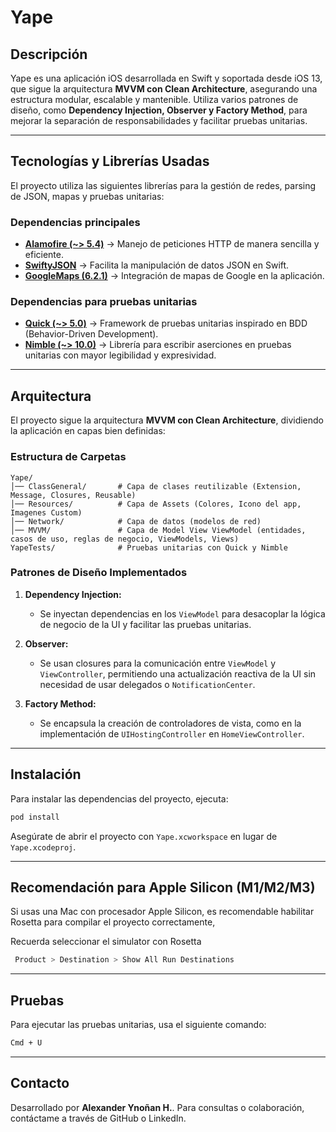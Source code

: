 # Yape

## Descripción
Yape es una aplicación iOS desarrollada en Swift y soportada desde iOS 13, que sigue la arquitectura **MVVM con Clean Architecture**, asegurando una estructura modular, escalable y mantenible. Utiliza varios patrones de diseño, como **Dependency Injection, Observer y Factory Method**, para mejorar la separación de responsabilidades y facilitar pruebas unitarias.

---

## Tecnologías y Librerías Usadas
El proyecto utiliza las siguientes librerías para la gestión de redes, parsing de JSON, mapas y pruebas unitarias:

### Dependencias principales
- **[Alamofire (~> 5.4)](https://github.com/Alamofire/Alamofire)** → Manejo de peticiones HTTP de manera sencilla y eficiente.
- **[SwiftyJSON](https://github.com/SwiftyJSON/SwiftyJSON)** → Facilita la manipulación de datos JSON en Swift.
- **[GoogleMaps (6.2.1)](https://developers.google.com/maps/documentation/ios-sdk/start)** → Integración de mapas de Google en la aplicación.

### Dependencias para pruebas unitarias
- **[Quick (~> 5.0)](https://github.com/Quick/Quick)** → Framework de pruebas unitarias inspirado en BDD (Behavior-Driven Development).
- **[Nimble (~> 10.0)](https://github.com/Quick/Nimble)** → Librería para escribir aserciones en pruebas unitarias con mayor legibilidad y expresividad.

---

## Arquitectura
El proyecto sigue la arquitectura **MVVM con Clean Architecture**, dividiendo la aplicación en capas bien definidas:

### Estructura de Carpetas
```
Yape/
│── ClassGeneral/       # Capa de clases reutilizable (Extension, Message, Closures, Reusable)
│── Resources/          # Capa de Assets (Colores, Icono del app, Imagenes Custom)
│── Network/            # Capa de datos (modelos de red)
│── MVVM/               # Capa de Model View ViewModel (entidades, casos de uso, reglas de negocio, ViewModels, Views)
YapeTests/              # Pruebas unitarias con Quick y Nimble
```

### **Patrones de Diseño Implementados**
1. **Dependency Injection:**
   - Se inyectan dependencias en los `ViewModel` para desacoplar la lógica de negocio de la UI y facilitar las pruebas unitarias.

2. **Observer:**
   - Se usan closures para la comunicación entre `ViewModel` y `ViewController`, permitiendo una actualización reactiva de la UI sin necesidad de usar delegados o `NotificationCenter`.

3. **Factory Method:**
   - Se encapsula la creación de controladores de vista, como en la implementación de `UIHostingController` en `HomeViewController`.

---

## Instalación
Para instalar las dependencias del proyecto, ejecuta:
```sh
pod install
```
Asegúrate de abrir el proyecto con `Yape.xcworkspace` en lugar de `Yape.xcodeproj`.

---

## Recomendación para Apple Silicon (M1/M2/M3)
Si usas una Mac con procesador Apple Silicon, es recomendable habilitar Rosetta para compilar el proyecto correctamente,

Recuerda seleccionar el simulator con Rosetta
```sh
 Product > Destination > Show All Run Destinations
```

---

## Pruebas
Para ejecutar las pruebas unitarias, usa el siguiente comando:
```sh
Cmd + U
```

---

## Contacto
Desarrollado por **Alexander Ynoñan H.**. Para consultas o colaboración, contáctame a través de GitHub o LinkedIn.

